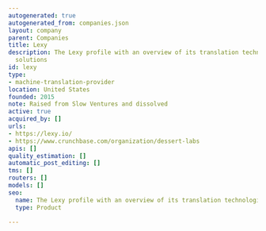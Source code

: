 ```yaml
---
autogenerated: true
autogenerated_from: companies.json
layout: company
parent: Companies
title: Lexy
description: The Lexy profile with an overview of its translation technologies and
  solutions
id: lexy
type:
- machine-translation-provider
location: United States
founded: 2015
note: Raised from Slow Ventures and dissolved
active: true
acquired_by: []
urls:
- https://lexy.io/
- https://www.crunchbase.com/organization/dessert-labs
apis: []
quality_estimation: []
automatic_post_editing: []
tms: []
routers: []
models: []
seo:
  name: The Lexy profile with an overview of its translation technologies and solutions
  type: Product

---
```


